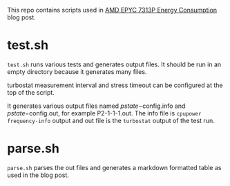 
This repo contains scripts used in [AMD EPYC 7313P Energy Consumption]() blog post.

# test.sh 

`test.sh` runs various tests and generates output files. It should be run in an empty directory because it generates many files.

turbostat measurement interval and stress timeout can be configured at the top of the script.

It generates various output files named $pstate-$config.info and $pstate-$config.out, for example P2-1-1-1.out. The info file is `cpupower frequency-info` output and out file is the `turbostat` output of the test run.

# parse.sh 

`parse.sh` parses the out files and generates a markdown formatted table as used in the blog post.
